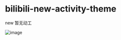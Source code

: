 # bilibili-new-activity-theme

new 暂无动工

![image](https://user-images.githubusercontent.com/55832499/223683643-91da9959-e5ed-4d24-a57d-f8b407530902.png)
